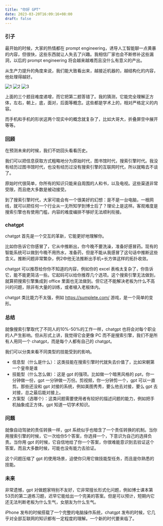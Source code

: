 ```yaml
---
title: "你好 GPT"
date: 2023-03-20T16:09:16+08:00
draft: false
---
```


### 引子

最开始的时候，大家的热情都在 prompt engineering，诱导人工智能聊一点黄暴的内容，但很快，这些东西就让人失去了兴趣。我相信厂家也会不断修补这些漏洞，以后的 prompt engineering 将会越来越难而且没什么有意义的产出。

从生产力提升的角度来说，我们能大致看出来，越接近机器的，越结构化的内容，他处理得越好。

![1](https://blog.871116.xyz/pics/gptmath1.jpeg)
![2](https://blog.871116.xyz/pics/gptmath2.png)
![3](https://blog.871116.xyz/pics/gptmath3.png)

上面的三个题目难度递增，而它把第二题答错了。我的猜测，它能完全理解正方体，左右，朝上，底，面对，后面等概念。这些都是学术上的，相对严格定义的内容。

而手机和手机的形状这两个现实中的概念就复杂了，比如大哥大，折叠屏空中展开等等。

### 回顾
在预测未来的时候，我们不妨回头看看历史。

我们可以把信息获取方式粗略地分为原始时代，图书馆时代，搜索引擎时代。我没有经历过图书馆时代，也没有经历过没有搜索引擎的互联网时代，所以就略去不谈了。

原始时代很简单，你所有的知识只能来自周围的人和书，以及电视。这些渠道非常受限，而且绝大多数是被动接受。

到了搜索引擎时代，大家可能会有一个很美好的幻想：是不是一台电脑，一根网线，就可以把任何一个行业从一无所知学到博士后了？理论上是这样。客观难度是搜索引擎也有使用门槛，内容的难度编排不够好无法顺利衔接。

### chatgpt
chatgpt 首先是一个交互的革新，它能更好地理解你。

比如你告诉它你感冒了，它从中推断出，你今晚不要洗澡，准备好感冒药。现有的智能系统可以做到今晚不用热水，准备药，但是不能从我感冒了这句话中推断这些含义。推断问题非常繁杂，例2中他无法推断出手机=长方体这样的拓扑收敛。

chatgpt 可以推荐给你你不知道的内容，例如你的 excel 表格太复杂了，你告诉它，能不能更简洁一些。它起码可以给你推荐几个选项。这个搜索引擎无法做到，就算把搜索引擎集成到 office 里面也无法做到。但它还不能解决老板为什么不高兴的问题，除非有大量的训练，或者植入老板体内。

chatgpt 类比能力不太强，例如 https://sumplete.com/ 游戏，是一个简单的变形。

### 总结
就像搜索引擎取代了不同人的10%-50%的工作一样，chatgpt 也将会对每个职业的人产生影响。但从形式上讲，我觉得它会更像 PC 而不是搜索引擎，我们不是所有人用同一个 chatgpt，而是每个人都有自己的 chatgpt。

我们可以分类来看不同类型的技能受到的影响。

- 信息型（什么是什么）：这类技能在搜索引擎时代就失去价值了，比如宋朝第一个皇帝是谁
- 技能型（什么怎么做）：这是 gpt 的强项。比如做一个暗黑风格的 ppt，你一分钟做一份，gpt 一分钟做一万份。剪视频，你一分钟剪一个，gpt 可以一直剪。那些还没和 gpt 对接的系统，例如美图秀秀，要么他去对接，要么 gpt 去对接，总之最后能对接上。
- 方案型（选哪个）：这类问题需要使用者有较好的描述问题的能力，例如把手机抽象成正方体。gpt 知道一切学术知识。


### 问题
就像自动驾驶的责任转换一样，gpt 系统似乎也暗含了一个责任转换的机制。当你用搜索引擎的时候，它一次给你5个答案，你选择一个，下意识为自己的选择负责。当你用 gpt 的时候，它自信地给了你一个答案，你很难能意识到去验证这个答案，而且大多数时候，可能也没有能力去验证。

这个问题压缩了 gpt 的使用场景，迫使你只用它做技能型任务，而且是你熟悉的技能。

### 未来
非常遗憾，gpt 对做题家特别不友好，它非常擅长形式化问题，例如博士课本第53页的第二道练习题，迟早它能给出一个完美的答案。但是可以预计，短期内它还无法判断老板为什么生气，女朋友为什么生气。

iPhone 发布的时候搭载了一个完整的电脑操作系统，chatgpt 发布的时候，它几乎对全部互联网的知识都有一定程度的理解。一个新的时代要来临了。

